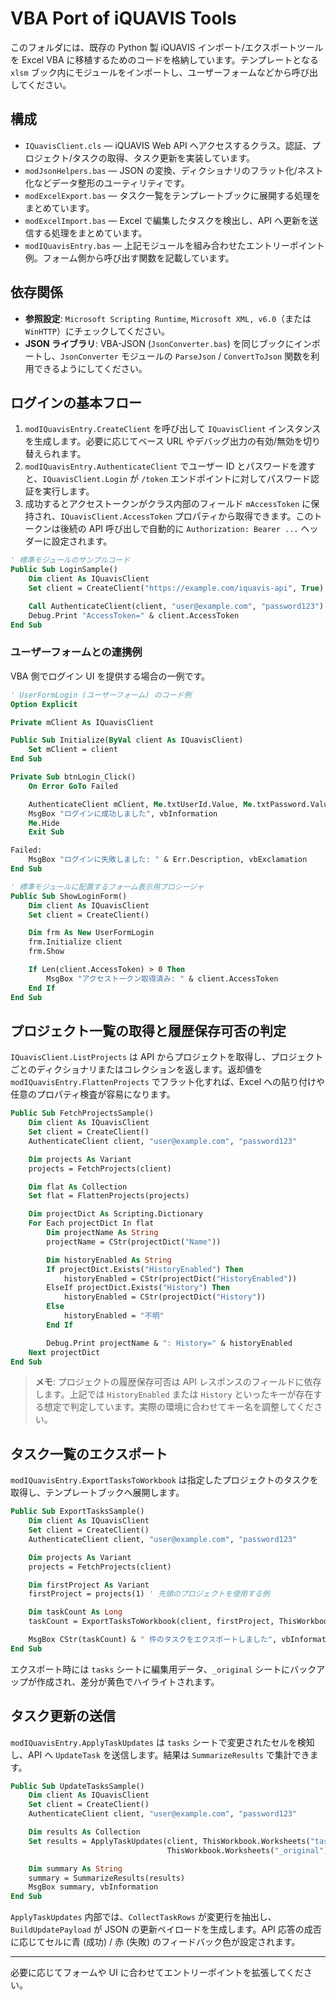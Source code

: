 # VBA Port of iQUAVIS Tools

このフォルダには、既存の Python 製 iQUAVIS インポート/エクスポートツールを Excel VBA に移植するためのコードを格納しています。テンプレートとなる `xlsm` ブック内にモジュールをインポートし、ユーザーフォームなどから呼び出してください。

## 構成

- `IQuavisClient.cls` — iQUAVIS Web API へアクセスするクラス。認証、プロジェクト/タスクの取得、タスク更新を実装しています。
- `modJsonHelpers.bas` — JSON の変換、ディクショナリのフラット化/ネスト化などデータ整形のユーティリティです。
- `modExcelExport.bas` — タスク一覧をテンプレートブックに展開する処理をまとめています。
- `modExcelImport.bas` — Excel で編集したタスクを検出し、API へ更新を送信する処理をまとめています。
- `modIQuavisEntry.bas` — 上記モジュールを組み合わせたエントリーポイント例。フォーム側から呼び出す関数を記載しています。

## 依存関係

- **参照設定**: `Microsoft Scripting Runtime`, `Microsoft XML, v6.0`（または `WinHTTP`）にチェックしてください。
- **JSON ライブラリ**: VBA-JSON (`JsonConverter.bas`) を同じブックにインポートし、`JsonConverter` モジュールの `ParseJson` / `ConvertToJson` 関数を利用できるようにしてください。

## ログインの基本フロー

1. `modIQuavisEntry.CreateClient` を呼び出して `IQuavisClient` インスタンスを生成します。必要に応じてベース URL やデバッグ出力の有効/無効を切り替えられます。
2. `modIQuavisEntry.AuthenticateClient` でユーザー ID とパスワードを渡すと、`IQuavisClient.Login` が `/token` エンドポイントに対してパスワード認証を実行します。
3. 成功するとアクセストークンがクラス内部のフィールド `mAccessToken` に保持され、`IQuavisClient.AccessToken` プロパティから取得できます。このトークンは後続の API 呼び出しで自動的に `Authorization: Bearer ...` ヘッダーに設定されます。

```vb
' 標準モジュールのサンプルコード
Public Sub LoginSample()
    Dim client As IQuavisClient
    Set client = CreateClient("https://example.com/iquavis-api", True)

    Call AuthenticateClient(client, "user@example.com", "password123")
    Debug.Print "AccessToken=" & client.AccessToken
End Sub
```

### ユーザーフォームとの連携例

VBA 側でログイン UI を提供する場合の一例です。

```vb
' UserFormLogin (ユーザーフォーム) のコード例
Option Explicit

Private mClient As IQuavisClient

Public Sub Initialize(ByVal client As IQuavisClient)
    Set mClient = client
End Sub

Private Sub btnLogin_Click()
    On Error GoTo Failed

    AuthenticateClient mClient, Me.txtUserId.Value, Me.txtPassword.Value
    MsgBox "ログインに成功しました", vbInformation
    Me.Hide
    Exit Sub

Failed:
    MsgBox "ログインに失敗しました: " & Err.Description, vbExclamation
End Sub
```

```vb
' 標準モジュールに配置するフォーム表示用プロシージャ
Public Sub ShowLoginForm()
    Dim client As IQuavisClient
    Set client = CreateClient()

    Dim frm As New UserFormLogin
    frm.Initialize client
    frm.Show

    If Len(client.AccessToken) > 0 Then
        MsgBox "アクセストークン取得済み: " & client.AccessToken
    End If
End Sub
```

## プロジェクト一覧の取得と履歴保存可否の判定

`IQuavisClient.ListProjects` は API からプロジェクトを取得し、プロジェクトごとのディクショナリまたはコレクションを返します。返却値を `modIQuavisEntry.FlattenProjects` でフラット化すれば、Excel への貼り付けや任意のプロパティ検査が容易になります。

```vb
Public Sub FetchProjectsSample()
    Dim client As IQuavisClient
    Set client = CreateClient()
    AuthenticateClient client, "user@example.com", "password123"

    Dim projects As Variant
    projects = FetchProjects(client)

    Dim flat As Collection
    Set flat = FlattenProjects(projects)

    Dim projectDict As Scripting.Dictionary
    For Each projectDict In flat
        Dim projectName As String
        projectName = CStr(projectDict("Name"))

        Dim historyEnabled As String
        If projectDict.Exists("HistoryEnabled") Then
            historyEnabled = CStr(projectDict("HistoryEnabled"))
        ElseIf projectDict.Exists("History") Then
            historyEnabled = CStr(projectDict("History"))
        Else
            historyEnabled = "不明"
        End If

        Debug.Print projectName & ": History=" & historyEnabled
    Next projectDict
End Sub
```

> **メモ**: プロジェクトの履歴保存可否は API レスポンスのフィールドに依存します。上記では `HistoryEnabled` または `History` といったキーが存在する想定で判定しています。実際の環境に合わせてキー名を調整してください。

## タスク一覧のエクスポート

`modIQuavisEntry.ExportTasksToWorkbook` は指定したプロジェクトのタスクを取得し、テンプレートブックへ展開します。

```vb
Public Sub ExportTasksSample()
    Dim client As IQuavisClient
    Set client = CreateClient()
    AuthenticateClient client, "user@example.com", "password123"

    Dim projects As Variant
    projects = FetchProjects(client)

    Dim firstProject As Variant
    firstProject = projects(1) ' 先頭のプロジェクトを使用する例

    Dim taskCount As Long
    taskCount = ExportTasksToWorkbook(client, firstProject, ThisWorkbook)

    MsgBox CStr(taskCount) & " 件のタスクをエクスポートしました", vbInformation
End Sub
```

エクスポート時には `tasks` シートに編集用データ、`_original` シートにバックアップが作成され、差分が黄色でハイライトされます。

## タスク更新の送信

`modIQuavisEntry.ApplyTaskUpdates` は `tasks` シートで変更されたセルを検知し、API へ `UpdateTask` を送信します。結果は `SummarizeResults` で集計できます。

```vb
Public Sub UpdateTasksSample()
    Dim client As IQuavisClient
    Set client = CreateClient()
    AuthenticateClient client, "user@example.com", "password123"

    Dim results As Collection
    Set results = ApplyTaskUpdates(client, ThisWorkbook.Worksheets("tasks"), _
                                   ThisWorkbook.Worksheets("_original"))

    Dim summary As String
    summary = SummarizeResults(results)
    MsgBox summary, vbInformation
End Sub
```

`ApplyTaskUpdates` 内部では、`CollectTaskRows` が変更行を抽出し、`BuildUpdatePayload` が JSON の更新ペイロードを生成します。API 応答の成否に応じてセルに青 (成功) / 赤 (失敗) のフィードバック色が設定されます。

---

必要に応じてフォームや UI に合わせてエントリーポイントを拡張してください。
